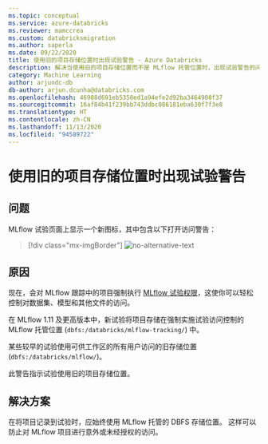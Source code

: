 ```yaml
---
ms.topic: conceptual
ms.service: azure-databricks
ms.reviewer: mamccrea
ms.custom: databricksmigration
ms.author: saperla
ms.date: 09/22/2020
title: 使用旧的项目存储位置时出现试验警告 - Azure Databricks
description: 解决当使用旧的项目存储位置而不是 MLflow 托管位置时，出现试验警告的问题。
category: Machine Learning
author: arjundc-db
db-author: arjun.dcunha@databricks.com
ms.openlocfilehash: 46988d691eb5358ed1a94efe2d92ba3464908f37
ms.sourcegitcommit: 16af84b41f239bb743ddbc086181eba630f7f3e8
ms.translationtype: HT
ms.contentlocale: zh-CN
ms.lasthandoff: 11/13/2020
ms.locfileid: "94589722"
---
```

# <a name="experiment-warning-when-legacy-artifact-storage-location-is-used"></a>使用旧的项目存储位置时出现试验警告

## <a name="problem"></a>问题

MLflow 试验页面上显示一个新图标，其中包含以下打开访问警告：

> [!div class="mx-imgBorder"]
> ![no-alternative-text](../_static/images/machine-learning/legacy-artifact-location-warning.png)

## <a name="cause"></a>原因

现在，会对 MLflow 跟踪中的项目强制执行 [MLflow 试验权限](/databricks/security/access-control/workspace-acl#mlflow-artifact-permissions)，这使你可以轻松控制对数据集、模型和其他文件的访问。

在 MLflow 1.11 及更高版本中，新试验将项目存储在强制实施试验访问控制的 MLflow 托管位置 (`dbfs:/databricks/mlflow-tracking/`) 中。

某些较早的试验使用可供工作区的所有用户访问的旧存储位置 (`dbfs:/databricks/mlflow/`)。

此警告指示试验使用旧的项目存储位置。

## <a name="solution"></a>解决方案

在将项目记录到试验时，应始终使用 MLflow 托管的 DBFS 存储位置。 这样可以防止对 MLflow 项目进行意外或未经授权的访问。